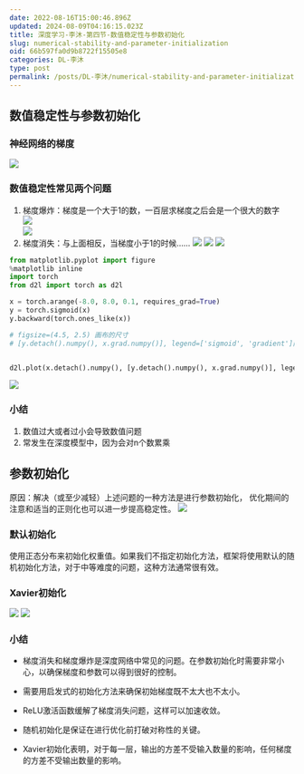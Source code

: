 ```yaml
---
date: 2022-08-16T15:00:46.896Z
updated: 2024-08-09T04:16:15.023Z
title: 深度学习-李沐-第四节-数值稳定性与参数初始化
slug: numerical-stability-and-parameter-initialization
oid: 66b597fa0d9b8722f15505e8
categories: DL-李沐
type: post
permalink: /posts/DL-李沐/numerical-stability-and-parameter-initialization
---
```



## 数值稳定性与参数初始化

### 神经网络的梯度

![](https://qiniu.kanes.top/blog/2b84e097.png)

### 数值稳定性常见两个问题

1. 梯度爆炸：梯度是一个大于1的数，一百层求梯度之后会是一个很大的数字  
   ![](https://qiniu.kanes.top/blog/dae14f30.png)  
   ![](https://qiniu.kanes.top/blog/a29c9a52.png)  
2. 梯度消失：与上面相反，当梯度小于1的时候……
   ![](https://qiniu.kanes.top/blog/e9df7cce.png)
   ![](https://qiniu.kanes.top/blog/c90b7714.png)
   ![](https://qiniu.kanes.top/blog/c4ca8b49.png)

```python
from matplotlib.pyplot import figure
%matplotlib inline
import torch
from d2l import torch as d2l

x = torch.arange(-8.0, 8.0, 0.1, requires_grad=True)
y = torch.sigmoid(x)
y.backward(torch.ones_like(x))

# figsize=(4.5, 2.5) 画布的尺寸
# [y.detach().numpy(), x.grad.numpy()], legend=['sigmoid', 'gradient']两条曲线以及名称


d2l.plot(x.detach().numpy(), [y.detach().numpy(), x.grad.numpy()], legend=['sigmoid', 'gradient'], figsize=(4.5, 2.5))

```

![](https://qiniu.kanes.top/blog/1caa19ff.png)

### 小结

1. 数值过大或者过小会导致数值问题
2. 常发生在深度模型中，因为会对n个数累乘

## 参数初始化

原因：解决（或至少减轻）上述问题的一种方法是进行参数初始化， 优化期间的注意和适当的正则化也可以进一步提高稳定性。
![](https://qiniu.kanes.top/blog/00a5f65b.png)

### 默认初始化

使用正态分布来初始化权重值。如果我们不指定初始化方法，框架将使用默认的随机初始化方法，对于中等难度的问题，这种方法通常很有效。

### Xavier初始化

![](https://qiniu.kanes.top/blog/28792afd.png)
![](https://qiniu.kanes.top/blog/1e1d66dc.png)

### 小结

* 梯度消失和梯度爆炸是深度网络中常见的问题。在参数初始化时需要非常小心，以确保梯度和参数可以得到很好的控制。

* 需要用启发式的初始化方法来确保初始梯度既不太大也不太小。

* ReLU激活函数缓解了梯度消失问题，这样可以加速收敛。

* 随机初始化是保证在进行优化前打破对称性的关键。

* Xavier初始化表明，对于每一层，输出的方差不受输入数量的影响，任何梯度的方差不受输出数量的影响。